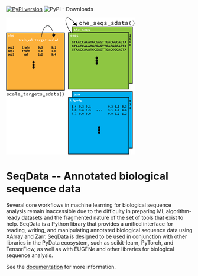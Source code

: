 [![PyPI version](https://badge.fury.io/py/seqexplainer.svg)](https://badge.fury.io/py/seqdata)
![PyPI - Downloads](https://img.shields.io/pypi/dm/seqdata)

<img src="docs/_static/seqdata_xr.png" alt="seqdata xr" width=350>

# SeqData -- Annotated biological sequence data
Several core workflows in machine learning for biological sequence analysis remain inaccessible due to the difficulty in preparing ML algorithm-ready datasets and the fragmented nature of the set of tools that exist to help. SeqData is a Python library that provides a unified interface for reading, writing, and manipulating annotated biological sequence data using XArray and Zarr. SeqData is designed to be used in conjunction with other libraries in the PyData ecosystem, such as scikit-learn, PyTorch, and TensorFlow, as well as with EUGENe and other libraries for biological sequence analysis.

See the [documentation](https://seqdata.readthedocs.io/en/latest/) for more information.

